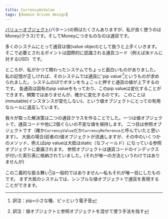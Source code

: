 ```yaml
---
title: CurrencyAsValue
tags: [domain driven design]
---
```


[バリューオブジェクト](/ValueObject)(パターン)の例はたくさんありますが、私が良く使うのはMoney(クラス)です。そしてMoneyにつきものなのは通貨です。

多くのシステムにとって通貨は値(value object)として扱うと上手くいきます。
そこで必要とされるポイントは国際的に認識される通貨コード（例えば米ドルに対するUSD）です。

ところが、私がかつて関わったシステムでちょっと面白いものがありました。
私の記憶が正しければ、そのシステムでは通貨に'pip value'[^fn1]というものが求められました。
システムのUIでボタンをちょこっと押すと通貨の値が上下するのです。
各通貨は固有のpip valueをもっており、このpip valueは変化することができます。頻繁ではありませんが、確かに変化するのです。
このことはimmutable(インスタンスが変化しない)、という値オブジェクトにとっての有用なルールに違反しています。

[^fn1]: 訳注：pip=小さな種、ピッという電子音


我々が取った解決策は二つの通貨クラスを作ることでした。一つは値オブジェクトで、通貨コードや他に2個ぐらいの不変な値を保持します。
二つ目は参照オブジェクトです（確か``CurrencyValue``だか``CurrencyReference``と呼んでいたと思います）。
大抵の場合(前者の)値オブジェクトが流通しますが、その中のいくつかのメソッド、例えばpip valueは大抵はstatic（なフィールド）になっている参照オブジェクトに委譲されます。
参照オブジェクトは通貨コードのインデックスが付いた索引表に格納されていました。(それが唯一の方法というわけではありませんが)

この二義的な振る舞い[^fn2]は一般的ではありません—私もそれが唯一目にしたものです。
まず大抵のシステムでは、シンプルな値オブジェクトで通貨を表現することができます。

[^fn2]: 訳注：値オブジェクトと参照オブジェクトを混ぜて使う手法を指す
